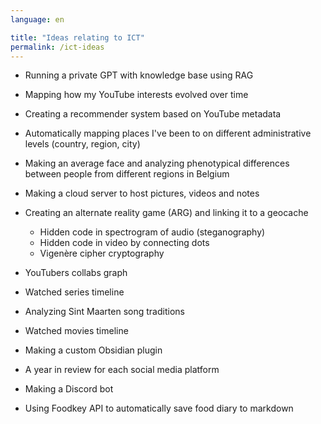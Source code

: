 ```yaml
---
language: en

title: "Ideas relating to ICT"
permalink: /ict-ideas
---
```


- Running a private GPT with knowledge base using RAG
- Mapping how my YouTube interests evolved over time
- Creating a recommender system based on YouTube metadata
- Automatically mapping places I've been to on different administrative levels (country, region, city)
- Making an average face and analyzing phenotypical differences between people from different regions in Belgium
- Making a cloud server to host pictures, videos and notes
- Creating an alternate reality game (ARG) and linking it to a geocache
  - Hidden code in spectrogram of audio (steganography)
  - Hidden code in video by connecting dots
  - Vigenère cipher cryptography

- YouTubers collabs graph
- Watched series timeline
- Analyzing Sint Maarten song traditions
- Watched movies timeline
- Making a custom Obsidian plugin
- A year in review for each social media platform
- Making a Discord bot
- Using Foodkey API to automatically save food diary to markdown

